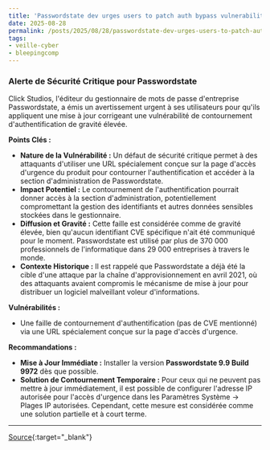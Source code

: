 ```yaml
---
title: 'Passwordstate dev urges users to patch auth bypass vulnerability'
date: 2025-08-28
permalink: /posts/2025/08/28/passwordstate-dev-urges-users-to-patch-auth-bypass-vulnerability/
tags:
- veille-cyber
- bleepingcomp
---
```

### Alerte de Sécurité Critique pour Passwordstate

Click Studios, l'éditeur du gestionnaire de mots de passe d'entreprise Passwordstate, a émis un avertissement urgent à ses utilisateurs pour qu'ils appliquent une mise à jour corrigeant une vulnérabilité de contournement d'authentification de gravité élevée.

**Points Clés :**

*   **Nature de la Vulnérabilité :** Un défaut de sécurité critique permet à des attaquants d'utiliser une URL spécialement conçue sur la page d'accès d'urgence du produit pour contourner l'authentification et accéder à la section d'administration de Passwordstate.
*   **Impact Potentiel :** Le contournement de l'authentification pourrait donner accès à la section d'administration, potentiellement compromettant la gestion des identifiants et autres données sensibles stockées dans le gestionnaire.
*   **Diffusion et Gravité :** Cette faille est considérée comme de gravité élevée, bien qu'aucun identifiant CVE spécifique n'ait été communiqué pour le moment. Passwordstate est utilisé par plus de 370 000 professionnels de l'informatique dans 29 000 entreprises à travers le monde.
*   **Contexte Historique :** Il est rappelé que Passwordstate a déjà été la cible d'une attaque par la chaîne d'approvisionnement en avril 2021, où des attaquants avaient compromis le mécanisme de mise à jour pour distribuer un logiciel malveillant voleur d'informations.

**Vulnérabilités :**

*   Une faille de contournement d'authentification (pas de CVE mentionné) via une URL spécialement conçue sur la page d'accès d'urgence.

**Recommandations :**

*   **Mise à Jour Immédiate :** Installer la version **Passwordstate 9.9 Build 9972** dès que possible.
*   **Solution de Contournement Temporaire :** Pour ceux qui ne peuvent pas mettre à jour immédiatement, il est possible de configurer l'adresse IP autorisée pour l'accès d'urgence dans les Paramètres Système -> Plages IP autorisées. Cependant, cette mesure est considérée comme une solution partielle et à court terme.

---
[Source](https://www.bleepingcomputer.com/news/security/passwordstate-dev-urges-users-to-patch-auth-bypass-vulnerability-as-soon-as-possible/){:target="_blank"}

